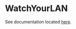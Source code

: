 # WatchYourLAN

See documentation located [here][1].

[1]: <https://nicholaswilde.io/homelab/apps/watchyourlan/>

